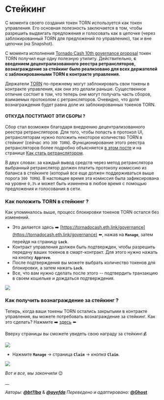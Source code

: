 # Стейкинг

С момента своего создания токен TORN используется как токен управления. Его основная полезность заключается в том, чтобы разрешить выдвигать предложения и голосовать как в цепочке (через заблокированный TORN для предложений по управлению), так и вне цепочки (на Snapshot).

С момента исполнения [Tornado Cash 10th governance proposal](https://tornadocash.eth.link/governance/10) токен TORN получил еще одну полезную утилиту. Действительно, **с введением децентрализованного реестра ретрансляторов, вознаграждение за стейкинг было реализовано для всех держателей с заблокированными TORN в контракте управления.**&#x20;

Держатели [TORN](torn.md) по-прежнему могут заблокировать свои токены в контракте управления, как они это делали раньше. Существенное отличие состоит в том, что теперь они могут получать часть сборов, взимаемых протоколом с ретрансляторов. Очевидно, что доля вознаграждения будет равна доле их заблокированных токенов TORN.

#### **ОТКУДА ПОСТУПАЮТ ЭТИ СБОРЫ ?**

Сбор стал возможен благодаря внедрению децентрализованного реестра ретрансляторов. Для того, чтобы попасть в протокол UI, ретрансляторам нужно положить некоторое количество TORN в стейкинг (сейчас это `300 TORN`). Функционирование этого реестра ретрансляторов более подробно объясняется [в этом посте](https://torn.community/t/proposal-relayer-registry-setting-parameters-after-audit/2134) и на странице [Как стать ретранслятором](how-to-become-a-relayer.md).

В двух словах: за каждый вывод средств через метод ретранслятора выбранный ретранслятор должен платить протоколу комиссию из баланса в стейкинге (который все еще должен поддерживаться выше порога `300 TORN`). В настоящее время эта комиссия была зафиксирована на уровне `0,3%` и может быть изменена в любое время с помощью предложения и голосования в сети.

### Как положить TORN в стейкинг ?

Как упоминалось выше, процесс блокировки токенов TORN остался без изменений.

* Это делается здесь ➡️ [https://tornadocash.eth.link/governance](https://tornadocash.eth.link/governance) ⬅️, нажав на **`Manage`**, затем перейдя на страницу **`Lock`**.
* Контракт управления должен быть подтвержден, чтобы разрешить передачу ваших токенов в смарт-контракт. Для этого нужно нажать на кнопку **`Approve`**.
* После подтверждения вы можете выбрать количество токенов для блокировки, а затем нажать **`Lock`**.
* Все, что вам нужно сделать после этого -- подтвердить транзакцию в своем кошельке и дождаться подтверждения.

![](../.gitbook/assets/c05e5a1813edad280544b627b24002dc8d5adcf2.png)

### Как получить вознаграждение за стейкинг ?

Теперь, когда ваши токены TORN остались закрытыми в контракте управления, вы можете потребовать вознаграждение за стейкинг. Как это сделать? 
Нажмите ➡️ [здесь](https://tornadocash.eth.link/governance) ⬅️

Вверху страницы вы сможете увидеть свою награду за стейкинг💰

![](../.gitbook/assets/head.png)

* Нажмите **`Manage`** -> страница **`Claim`**  -> _кнопка_ **`Claim`**.

![](<../.gitbook/assets/claim (1).png>)

_Вот и все, мы закончили_ :wink:

__

_Авторы:_  [_**@bt11ba**_](https://torn.community/u/bt11ba/)  & [_**@ayefda**_](https://torn.community/u/ayefda)
_Переведено и адаптировано:_ [**@Ghost**](https://torn.community/u/ghost)
